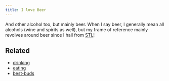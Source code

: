 ```yaml
---
title: I love Beer
---
```

And other alcohol too, but mainly beer. When I say beer, I generally mean all alcohols (wine and spirits as well), but my frame of reference mainly revolves around beer since I hail from [STL](STL.md)!

## Related
- [drinking](/drinking)
- [eating](/eating)
- [best-buds](/best-buds)
